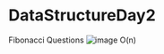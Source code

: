 # DataStructureDay2
Fibonacci Questions
![image](https://user-images.githubusercontent.com/36833306/236587706-1e8ee2e8-a360-4367-99fc-b560b46c172d.png)
O(n)
